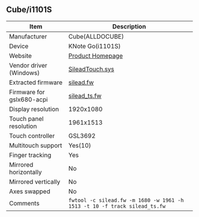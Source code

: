 Cube/i1101S
---------------------------------------------

| Item                      | Description |
|---------------------------|-------------|
| Manufacturer              | Cube(ALLDOCUBE) |
| Device                    | KNote Go(i1101S) |
| Website                   | [Product Homepage](http://51cube.com/windows/knote-go.html/) |
| Vendor driver (Windows)   | [SileadTouch.sys](windows/SileadTouch.sys)|
| Extracted firmware        | [silead.fw](silead.fw) |
| Firmware for gslx680-acpi | [silead_ts.fw](silead_ts.fw) |
| Display resolution        | 1920x1080 |
| Touch panel resolution    | 1961x1513 |
| Touch controller          | GSL3692 |
| Multitouch support        | Yes(10) |
| Finger tracking           | Yes |
| Mirrored horizontally     | No |
| Mirrored vertically       | No |
| Axes swapped              | No |
| Comments                  | `fwtool -c silead.fw -m 1680 -w 1961 -h 1513 -t 10 -f track silead_ts.fw` |


